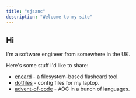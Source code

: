 ```yaml
---
title: "sjsanc"
description: "Welcome to my site"
---
```


## Hi

I'm a software engineer from somewhere in the UK.

Here's some stuff I'd like to share:

- [encard](https://github.com/sjsanc/encard) - a filesystem-based flashcard tool.
- [dotfiles](https://github.com/sjsanc/dotfiles) - config files for my laptop.
- [advent-of-code](https://github.com/sjsanc/advent-of-code) - AOC in a bunch of languages.
